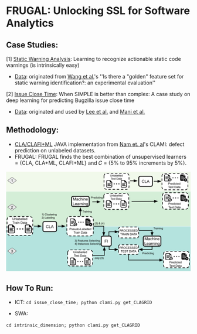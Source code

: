 # FRUGAL: Unlocking SSL for Software Analytics

## Case Studies:

[1] [Static Warning Analysis](https://link.springer.com/article/10.1007/s10664-021-09948-6): Learning to recognize actionable static code warnings (is intrinsically easy)
- [Data](https://github.com/SE-Efforts/SE_SSL/tree/main/intrinsic_dimension/data): originated from [Wang et al.](https://www.researchgate.net/publication/328084908_Is_there_a_golden_feature_set_for_static_warning_identification_an_experimental_evaluation)'s ''Is there a "golden" feature set for static warning identification?: an experimental evaluation'' 


[2] [Issue Close Time](https://www.researchgate.net/publication/348588972_When_SIMPLE_is_better_than_complex_A_case_study_on_deep_learning_for_predicting_Bugzilla_issue_close_time): When SIMPLE is better than complex: A case study on deep learning for predicting Bugzilla issue close time
- [Data](https://github.com/mkris0714/Bug-Related-Activity-Logs): originated and used by [Lee et al.](https://ieeexplore.ieee.org/document/8955829) and [Mani et al.](https://dl.acm.org/doi/10.1145/3297001.3297023)

## Methodology: 
- [CLA/CLAFI+ML](https://github.com/lifove/CLAMI) JAVA implementation from [Nam et. al](https://dl.acm.org/doi/abs/10.1109/ASE.2015.56)'s CLAMI: defect prediction on unlabeled datasets.
- FRUGAL: FRUGAL finds the best combination of unsupervised learners = {CLA, CLA+ML, CLAFI+ML} and 𝐶 = {5% to 95% increments by 5%}. 

![](/CLA_4.png)



## How To Run: 
- ICT:
```cd issue_close_time; python clami.py get_CLAGRID```

- SWA: 

```cd intrinsic_dimension; python clami.py get_CLAGRID```
